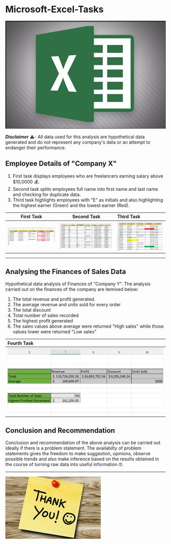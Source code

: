 # Microsoft-Excel-Tasks
![](Excel.png)

**_Disclaimer_** ⚠️- All data used for this analysis are hypothetical data generated and do not represent any company's data or an attempt to endanger their performance.
## Employee Details of "Company X"
1. First task displays employees who are freelancers earning salary above $10,0000 💰.
2. Second task splits employees full name into first name and last name and checking for duplicate data.
3. Third task highlights employees with "E" as initials and also highlighting the highest earner (Green) and the lowest earner (Red).


**First Task**          |        **Second Task**                    |                      **Third Task**
:----------------------:|:----------------------------------------:|:------------------------------------
![](Assignment1.png)    | ![](Assignment2.png)                     |![](Assignment3.png)
---------------------------------------------------------------------------------------------------------

## Analysing the Finances of Sales Data 
Hypothetical data analysis of Finances of "Company Y". The analysis carried out on the finances of the company are itemised below:
1. The total revenue and profit generated.
2. The average revenue and units sold for every order
3. The total discount
4. Total number of sales recorded
5. The highest profit generated
6. The sales values above average were returned "High sales" while those values lower were returned "Low sales"

Fourth Task |
:-----------|
![](Assignment4.png)|

## Conclusion and Recommendation 
Conclusion and recommendation of the above analysis can be carried out ideally if there is a problem statement. The availabilty of problem statements gives the freedom to make suggestion, opinions, observe possible trends and also make inference based on the results obtained in the course of turning raw data into useful information 🤓.

-------------------------------------------------------------------------------------------------------------------------------------------------------------------------
 ![](s300_thank_you_sticky_note.jpg)







